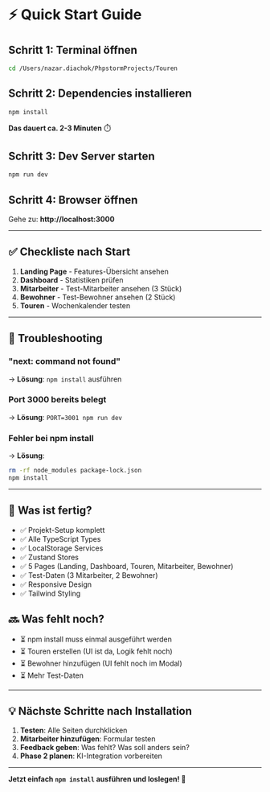 # ⚡ Quick Start Guide

## Schritt 1: Terminal öffnen

```bash
cd /Users/nazar.diachok/PhpstormProjects/Touren
```

## Schritt 2: Dependencies installieren

```bash
npm install
```

**Das dauert ca. 2-3 Minuten** ⏱️

## Schritt 3: Dev Server starten

```bash
npm run dev
```

## Schritt 4: Browser öffnen

Gehe zu: **http://localhost:3000**

---

## ✅ Checkliste nach Start

1. **Landing Page** - Features-Übersicht ansehen
2. **Dashboard** - Statistiken prüfen
3. **Mitarbeiter** - Test-Mitarbeiter ansehen (3 Stück)
4. **Bewohner** - Test-Bewohner ansehen (2 Stück)
5. **Touren** - Wochenkalender testen

---

## 🐛 Troubleshooting

### "next: command not found"
→ **Lösung**: `npm install` ausführen

### Port 3000 bereits belegt
→ **Lösung**: `PORT=3001 npm run dev`

### Fehler bei npm install
→ **Lösung**: 
```bash
rm -rf node_modules package-lock.json
npm install
```

---

## 📝 Was ist fertig?

- ✅ Projekt-Setup komplett
- ✅ Alle TypeScript Types
- ✅ LocalStorage Services
- ✅ Zustand Stores
- ✅ 5 Pages (Landing, Dashboard, Touren, Mitarbeiter, Bewohner)
- ✅ Test-Daten (3 Mitarbeiter, 2 Bewohner)
- ✅ Responsive Design
- ✅ Tailwind Styling

## 🔜 Was fehlt noch?

- ⏳ npm install muss einmal ausgeführt werden
- ⏳ Touren erstellen (UI ist da, Logik fehlt noch)
- ⏳ Bewohner hinzufügen (UI fehlt noch im Modal)
- ⏳ Mehr Test-Daten

---

## 💡 Nächste Schritte nach Installation

1. **Testen**: Alle Seiten durchklicken
2. **Mitarbeiter hinzufügen**: Formular testen
3. **Feedback geben**: Was fehlt? Was soll anders sein?
4. **Phase 2 planen**: KI-Integration vorbereiten

---

**Jetzt einfach `npm install` ausführen und loslegen! 🚀**

